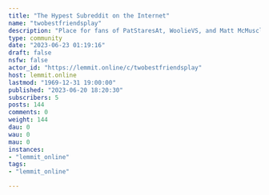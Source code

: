 ```yaml
---
title: "The Hypest Subreddit on the Internet" 
name: "twobestfriendsplay"
description: "Place for fans of PatStaresAt, WoolieVS, and Matt McMuscles to hang out and chat."
type: community
date: "2023-06-23 01:19:16"
draft: false
nsfw: false
actor_id: "https://lemmit.online/c/twobestfriendsplay"
host: lemmit.online
lastmod: "1969-12-31 19:00:00"
published: "2023-06-20 18:20:30"
subscribers: 5
posts: 144
comments: 0
weight: 144
dau: 0
wau: 0
mau: 0
instances:
- "lemmit_online"
tags: 
- "lemmit_online"

---
```

